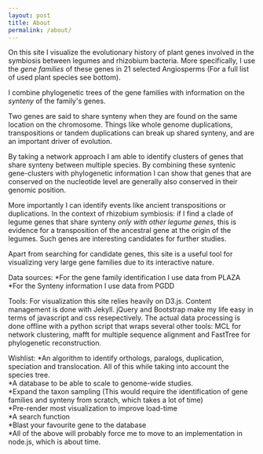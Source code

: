 ```yaml
---
layout: post
title: About
permalink: /about/
---
```


On this site I visualize the evolutionary history of plant genes involved in the symbiosis between legumes and rhizobium bacteria. More specifically, I use the *gene families* of these genes in 21 selected Angiosperms (For a full list of used plant species see bottom).  

I combine phylogenetic trees of the gene families with information on the *synteny* of the family's genes. 

Two genes are said to share synteny when they are found on the same location on the chromosome. Things like whole genome duplications, transpositions or tandem duplications can break up shared synteny, and are an important driver of evolution.

By taking a network approach I am able to identify clusters of genes that share synteny between multiple species. By combining these syntenic gene-clusters with phylogenetic information I can show that genes that are conserved on the nucleotide level are generally also conserved in their genomic position.

More importantly I can identify events like ancient transpositions or duplications. In the context of rhizobium symbiosis: if I find a clade of legume genes that share synteny *only with other legume genes*, this is evidence for a transposition of the ancestral gene at the origin of the legumes. Such genes are interesting candidates for further studies.

Apart from searching for candidate genes, this site is a useful tool for visualizing very large gene families due to its interactive nature.

Data sources:
*For the gene family identification I use data from PLAZA  
*For the Synteny information I use data from PGDD  

Tools:
For visualization this site relies heavily on D3.js. Content management is done with Jekyll. jQuery and Bootstrap make my life easy in terms of javascript and css resepectively.
The actual data processing is done offline with a python script that wraps several other tools: MCL for network clustering, mafft for multiple sequence alignment and FastTree for phylogenetic reconstruction.

Wishlist:
*An algorithm to identify orthologs, paralogs, duplication, speciation and translocation. All of this while taking into account the species tree.  
*A database to be able to scale to genome-wide studies.  
*Expand the taxon sampling (This would require the identification of gene families and synteny from scratch, which takes a lot of time)  
*Pre-render most visualization to improve load-time  
*A search function  
*Blast your favourite gene to the database  
*All of the above will probably force me to move to an implementation in node.js, which is about time.  


